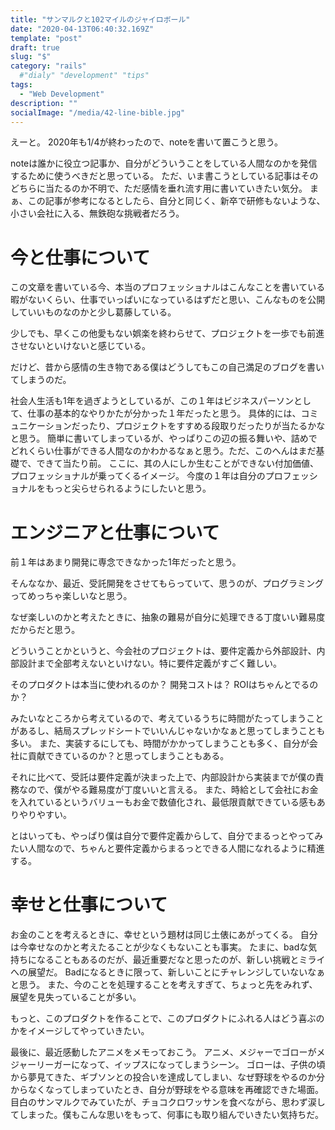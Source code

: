 ```yaml
---
title: "サンマルクと102マイルのジャイロボール"
date: "2020-04-13T06:40:32.169Z"
template: "post"
draft: true
slug: "$"
category: "rails"
  #"dialy" "development" "tips"
tags:
  - "Web Development"
description: ""
socialImage: "/media/42-line-bible.jpg"
---
```


えーと。
2020年も1/4が終わったので、noteを書いて置こうと思う。

noteは誰かに役立つ記事か、自分がどういうことをしている人間なのかを発信するために使うべきだと思っている。
ただ、いま書こうとしている記事はそのどちらに当たるのか不明で、ただ感情を垂れ流す用に書いていきたい気分。
まぁ、この記事が参考になるとしたら、自分と同じく、新卒で研修もないような、小さい会社に入る、無鉄砲な挑戦者だろう。

# 今と仕事について

この文章を書いている今、本当のプロフェッショナルはこんなことを書いている暇がないくらい、仕事でいっぱいになっているはずだと思い、こんなものを公開していいものなのかと少し葛藤している。

少しでも、早くこの他愛もない娯楽を終わらせて、プロジェクトを一歩でも前進させないといけないと感じている。

だけど、昔から感情の生き物である僕はどうしてもこの自己満足のブログを書いてしまうのだ。

社会人生活も1年を過ぎようとしているが、この１年はビジネスパーソンとして、仕事の基本的なやりかたが分かった１年だったと思う。
具体的には、コミュニケーションだったり、プロジェクトをすすめる段取りだったりが当たるかなと思う。
簡単に書いてしまっているが、やっぱりこの辺の振る舞いや、詰めでどれくらい仕事ができる人間なのかわかるなぁと思う。ただ、このへんはまだ基礎で、できて当たり前。
ここに、其の人にしか生むことができない付加価値、プロフェッショナルが乗ってくるイメージ。
今度の１年は自分のプロフェッショナルをもっと尖らせられるようにしたいと思う。

# エンジニアと仕事について

前１年はあまり開発に専念できなかった1年だったと思う。

そんななか、最近、受託開発をさせてもらっていて、思うのが、プログラミングってめっちゃ楽しいなと思う。

なぜ楽しいのかと考えたときに、抽象の難易が自分に処理できる丁度いい難易度だからだと思う。

どういうことかというと、今会社のプロジェクトは、要件定義から外部設計、内部設計まで全部考えないといけない。特に要件定義がすごく難しい。

そのプロダクトは本当に使われるのか？
開発コストは？
ROIはちゃんとでるのか？

みたいなところから考えているので、考えているうちに時間がたってしまうことがあるし、結局スプレッドシートでいいんじゃないかなぁと思ってしまうことも多い。
また、実装するにしても、時間がかかってしまうことも多く、自分が会社に貢献できているのか？と思ってしまうこともある。

それに比べて、受託は要件定義が決まった上で、内部設計から実装までが僕の責務なので、僕がやる難易度が丁度いいと言える。
また、時給として会社にお金を入れているというバリューもお金で数値化され、最低限貢献できている感もありやりやすい。

とはいっても、やっぱり僕は自分で要件定義からして、自分でまるっとやってみたい人間なので、ちゃんと要件定義からまるっとできる人間になれるように精進する。




# 幸せと仕事について

お金のことを考えるときに、幸せという題材は同じ土俵にあがってくる。
自分は今幸せなのかと考えたることが少なくもないことも事実。
たまに、badな気持ちになることもあるのだが、最近重要だなと思ったのが、新しい挑戦とミライへの展望だ。
Badになるときに限って、新しいことにチャレンジしていないなぁと思う。
また、今のことを処理することを考えすぎて、ちょっと先をみれず、展望を見失っていることが多い。

もっと、このプロダクトを作ることで、このプロダクトにふれる人はどう喜ぶのかをイメージしてやっていきたい。


最後に、最近感動したアニメをメモっておこう。
アニメ、メジャーでゴローがメジャーリーガーになって、イップスになってしまうシーン。
ゴローは、子供の頃から夢見てきた、ギブソンとの投合いを達成してしまい、なぜ野球をやるのか分からなくなってしまっていたとき、自分が野球をやる意味を再確認できた場面。
目白のサンマルクでみていたが、チョコクロワッサンを食べながら、思わず涙してしまった。僕もこんな思いをもって、何事にも取り組んでいきたい気持ちだ。



